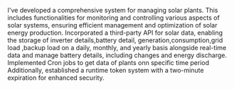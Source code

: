 I've developed a comprehensive system for managing solar plants. This includes functionalities for monitoring and controlling various aspects of solar systems, ensuring efficient management and optimization of solar energy production. Incorporated a third-party API for solar data, enabling the storage of inverter details,battery detail, generation,consumption,grid load ,backup load on a daily, monthly, and yearly basis alongside real-time data and manage battery details, including changes and energy discharge. Implemented Cron jobs to get data of plants onn specific time period Additionally, established a runtime token system with a two-minute expiration for enhanced security.
